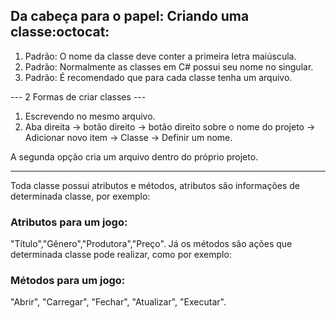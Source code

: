 ## Da cabeça para o papel: Criando uma classe:octocat:

 <ol>
   <li>Padrão: O nome da classe deve conter a primeira letra maiúscula.</li>
   <li>Padrão: Normalmente as classes em C# possui seu nome no singular.</li>
   <li>Padrão: É recomendado que para cada classe tenha um arquivo.</li>
</ol>

--- 2 Formas de criar classes ---

<ol>
  <li>Escrevendo no mesmo arquivo.</li>
  <li>Aba direita -> botão direito -> botão direito sobre o nome do projeto -> Adicionar novo item -> Classe -> Definir um nome.</li>
</ol>

A segunda opção cria um arquivo dentro do próprio projeto.
<hr>

Toda classe possui atributos e métodos, atributos são informações de determinada classe, por exemplo:

### Atributos para um jogo:
"Título","Gênero","Produtora","Preço".
Já os métodos são ações que determinada classe pode realizar, como por exemplo:
### Métodos para um jogo:
"Abrir", "Carregar", "Fechar", "Atualizar", "Executar".
